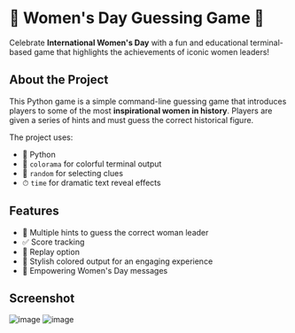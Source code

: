 # 🎉 Women's Day Guessing Game 🎉

Celebrate **International Women's Day** with a fun and educational terminal-based game that highlights the achievements of iconic women leaders! 

## About the Project

This Python game is a simple command-line guessing game that introduces players to some of the most **inspirational women in history**. 
Players are given a series of hints and must guess the correct historical figure.

The project uses:
- 🐍 Python
- 🎨 `colorama` for colorful terminal output
- 🎲 `random` for selecting clues
- ⏱  `time` for dramatic text reveal effects

## Features

- 💬 Multiple hints to guess the correct woman leader
- ✅ Score tracking
- 🔁 Replay option
- 🌈 Stylish colored output for an engaging experience
- 🎊 Empowering Women's Day messages

## Screenshot
![image](https://github.com/user-attachments/assets/ed954925-8d32-4573-b3db-c6974c4c0cea)
![image](https://github.com/user-attachments/assets/996447fa-5487-4c64-a2fb-a276f18adfeb)



